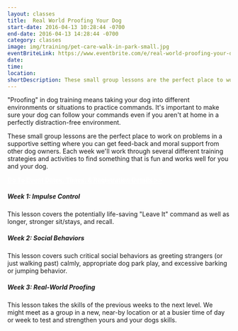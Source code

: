 ```yaml
---
layout: classes
title:  Real World Proofing Your Dog
start-date: 2016-04-13 10:28:44 -0700
end-date: 2016-04-13 14:28:44 -0700
category: classes
image: img/training/pet-care-walk-in-park-small.jpg
eventBriteLink: https://www.eventbrite.com/e/real-world-proofing-your-dog-tickets-27420222624
date:
time:
location:
shortDescription: These small group lessons are the perfect place to work on problems in a supportive setting where you can get feed-back and moral support from other dog owners. Each week we'll work through several different training strategies and activities to find something that is fun and works well for you and your dog.
---
```


<p class="lead">
  "Proofing" in dog training means taking your dog into different environments or situations to practice commands. It's important to make sure your dog can follow your commands even if you aren't at home in a perfectly distraction-free environment.
</p>
<p class="lead">
  These small group lessons are the perfect place to work on problems in a supportive setting where you can get feed-back and moral support from other dog owners. Each week we'll work through several different training strategies and activities to find something that is fun and works well for you and your dog.
</p>
<div class="mb32">
  <a style="color:white;" class="btn btn-filled btn mb0" target="_blank" href="https://www.eventbrite.com/e/real-world-proofing-your-dog-tickets-27420222624"><strong>Go To Event Dates, Times, & Registration Details >></strong></a>
</div>

<h5><strong>Week 1: Impulse Control</strong></h5>
<p class="lead">
  This lesson covers the potentially life-saving "Leave It" command as well as longer, stronger sit/stays, and recall.
</p>

<h5><strong>Week 2: Social Behaviors</strong></h5>
<p class="lead">
  This lesson covers such critical social behaviors as greeting strangers (or just walking past) calmly, appropriate dog park play, and excessive barking or jumping behavior.
</p>

<h5><strong>Week 3: Real-World Proofing</strong></h5>
<p class="lead">
  This lesson takes the skills of the previous weeks to the next level. We might meet as a group in a new, near-by location or at a busier time of day or week to test and strengthen yours and your dogs skills.
</p>

